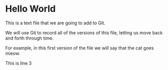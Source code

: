 # Hello World

This is a text file that we are going to add to Git.

We will use Git to record all of the versions of this file,
letting us move back and forth through time.

For example, in this first version of the file we
will say that the cat goes mieow.

This is line 3

